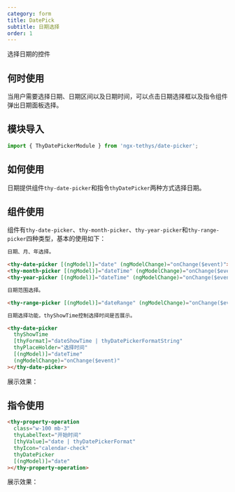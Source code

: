 ```yaml
---
category: form
title: DatePick
subtitle: 日期选择
order: 1
---
```

<alert>选择日期的控件</alert>

## 何时使用

当用户需要选择日期、日期区间以及日期时间，可以点击日期选择框以及指令组件弹出日期面板选择。
## 模块导入
```ts
import { ThyDatePickerModule } from 'ngx-tethys/date-picker';

```
## 如何使用

日期提供组件`thy-date-picker`和指令`thyDatePicker`两种方式选择日期。

## 组件使用

组件有`thy-date-picker`、`thy-month-picker`、`thy-year-picker`和`thy-range-picker`四种类型，基本的使用如下：

```html
日期、月、年选择。

<thy-date-picker [(ngModel)]="date" (ngModelChange)="onChange($event)"></thy-date-picker>
<thy-month-picker [(ngModel)]="dateTime" (ngModelChange)="onChange($event)"></thy-month-picker>
<thy-year-picker [(ngModel)]="dateTime" (ngModelChange)="onChange($event)"></thy-year-picker>

日期范围选择。

<thy-range-picker [(ngModel)]="dateRange" (ngModelChange)="onChange($event)"></thy-range-picker>

日期选择功能，thyShowTime控制选择时间是否展示。

<thy-date-picker
  thyShowTime
  [thyFormat]="dateShowTime | thyDatePickerFormatString"
  thyPlaceHolder="选择时间"
  [(ngModel)]="dateTime"
  (ngModelChange)="onChange($event)"
></thy-date-picker>

```
展示效果：
<example name="thy-date-picker-basic-example" inline>

## 指令使用

```html
<thy-property-operation
  class="w-100 mb-3"
  thyLabelText="开始时间"
  [thyValue]="date | thyDatePickerFormat"
  thyIcon="calendar-check"
  thyDatePicker
  [(ngModel)]="date"
></thy-property-operation>
```
展示效果：

<example name="thy-date-picker-directive-example" inline>
